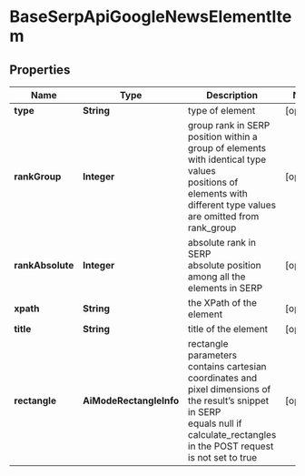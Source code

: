 # BaseSerpApiGoogleNewsElementItem


## Properties

| Name | Type | Description | Notes |
|------------ | ------------- | ------------- | -------------|
**type** | **String** | type of element |[optional]|
**rankGroup** | **Integer** | group rank in SERP<br>position within a group of elements with identical type values<br>positions of elements with different type values are omitted from rank_group |[optional]|
**rankAbsolute** | **Integer** | absolute rank in SERP<br>absolute position among all the elements in SERP |[optional]|
**xpath** | **String** | the XPath of the element |[optional]|
**title** | **String** | title of the element |[optional]|
**rectangle** | **AiModeRectangleInfo** | rectangle parameters<br>contains cartesian coordinates and pixel dimensions of the result’s snippet in SERP<br>equals null if calculate_rectangles in the POST request is not set to true |[optional]|
